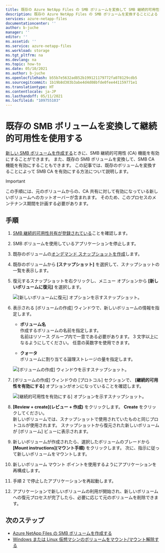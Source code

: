 ```yaml
---
title: 既存の Azure NetApp Files の SMB ボリュームを変換して SMB 継続的可用性を使用する | Microsoft Docs
description: 既存の Azure NetApp Files の SMB ボリュームを変換することによる SMB CA の有効化について説明します。
services: azure-netapp-files
documentationcenter: ''
author: b-juche
manager: ''
editor: ''
ms.assetid: ''
ms.service: azure-netapp-files
ms.workload: storage
ms.tgt_pltfrm: na
ms.devlang: na
ms.topic: how-to
ms.date: 05/10/2021
ms.author: b-juche
ms.openlocfilehash: b55b7e5632ad852b199121179772fa078129cdb5
ms.sourcegitcommit: 1b19b8d303b3abe4d4d08bfde0fee441159771e1
ms.translationtype: HT
ms.contentlocale: ja-JP
ms.lasthandoff: 05/11/2021
ms.locfileid: "109755103"
---
```

# <a name="convert-existing-smb-volumes-to-use-continuous-availability"></a>既存の SMB ボリュームを変換して継続的可用性を使用する 

[新しい SMB ボリュームを作成する](azure-netapp-files-create-volumes-smb.md#add-an-smb-volume)ときに、SMB 継続的可用性 (CA) 機能を有効にすることができます。 また、既存の SMB ボリュームを変換して、SMB CA 機能を有効にすることもできます。  この記事では、既存のボリュームを変換することによって SMB CA を有効にする方法について説明します。  

> [!IMPORTANT]
> この手順には、元のボリュームからの、CA 共有に対して有効になっている新しいボリュームへのカットオーバーが含まれます。 そのため、このプロセスのメンテナンス期間を計画する必要があります。 

## <a name="steps"></a>手順

1. [SMB 継続的可用性共有が登録されている](https://aka.ms/anfsmbcasharespreviewsignup)ことを確認します。  
2. SMB ボリュームを使用しているアプリケーションを停止します。 
3. 既存のボリュームの[オンデマンド スナップショットを作成](azure-netapp-files-manage-snapshots.md#create-an-on-demand-snapshot-for-a-volume)します。 
4. 既存のボリュームから **[スナップショット]** を選択して、スナップショットの一覧を表示します。
5. 復元するスナップショットを右クリックし、メニュー オプションから **[新しいボリュームに復元]** を選択します。
    
    ![[新しいボリュームに復元] オプションを示すスナップショット。](../media/azure-netapp-files/azure-netapp-files-snapshot-restore-to-new-volume.png)

6. 表示される [ボリュームの作成] ウィンドウで、新しいボリュームの情報を指定します。  

    * **ボリューム名**    
    作成するボリュームの名前を指定します。   
    名前はリソース グループ内で一意である必要があります。 3 文字以上になるようにしてください。 任意の英数字を使用できます。

    * **クォータ**   
    ボリュームに割り当てる論理ストレージの量を指定します。

    ![[ボリュームの作成] ウィンドウを示すスナップショット。](../media/azure-netapp-files/snapshot-restore-new-volume.png) 

7. [ボリュームの作成] ウィンドウの [プロトコル] セクションで、 **[継続的可用性を有効にする]** オプションがオンになっていることを確認します。

    ![[継続的可用性を有効にする] オプションを示すスナップショット。](../media/azure-netapp-files/enable-continuous-availability-option.png) 

8. **[Review + create]\(レビュー + 作成\)** をクリックします。 **Create** をクリックしてください。   
    新しいボリュームでは、スナップショットで使用されていたものと同じプロトコルが使用されます。
   スナップショットから復元された新しいボリュームが [ボリューム] ビューに表示されます。

9. 新しいボリュームが作成されたら、選択したボリュームのブレードから **[Mount instructions]\(マウント手順\)** をクリックします。 次に、指示に従って新しいボリュームをマウントします。    

10. 新しいボリューム マウント ポイントを使用するようにアプリケーションを再構成します。   

11. 手順 2 で停止したアプリケーションを再起動します。 

12. アプリケーションで新しいボリュームの利用が開始され、新しいボリュームへの復元プロセスが完了したら、必要に応じて元のボリュームを削除できます。  

## <a name="next-steps"></a>次のステップ  

* [Azure NetApp Files の SMB ボリュームを作成する](azure-netapp-files-create-volumes-smb.md)
* [Windows または Linux 仮想マシンのボリュームをマウント/マウント解除する](azure-netapp-files-mount-unmount-volumes-for-virtual-machines.md)